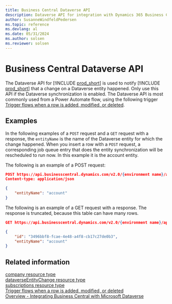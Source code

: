 ```yaml
---
title: Business Central Dataverse API
description: Dataverse API for integration with Dynamics 365 Business Central
author: SusanneWindfeldPedersen
ms.topic: reference
ms.devlang: al
ms.date: 05/31/2024
ms.author: solsen
ms.reviewer: solsen
---
```


# Business Central Dataverse API

The Dataverse API for [!INCLUDE [prod_short](../developer/includes/prod_short.md)] is used to notify [!INCLUDE [prod_short](../developer/includes/prod_short.md)] that a change on a Dataverse entity happened. Only use this API if the Dataverse synchronization is enabled.
The Dataverse API is most commonly used from a Power Automate flow, using the following trigger [Trigger flows when a row is added, modified, or deleted](/power-automate/dataverse/create-update-delete-trigger). 

## Examples

In the following examples of a `POST` request and a `GET` request with a response, the `entityName` is the name of the Dataverse entity for which the change happened. When you insert a row with a `POST` request, a corresponding job queue entry that does the entity synchronization will be rescheduled to run now. In this example it is the account entity.

The following is an example of a POST request:

```json
POST https://api.businesscentral.dynamics.com/v2.0/{environment name}/api/microsoft/dataverse/v1.0/dataverseEntityChanges
Content-type: application/json

{
    "entityName": "account"
}
```

The following is an example of a GET request with a response. The response is truncated, because this table can have many rows.

```json
GET https://api.businesscentral.dynamics.com/v2.0/{environment name}/api/microsoft/dataverse/v1.0/dataverseEntityChanges

{
    "id": "3496bbf8-fcae-4e48-a4f8-cb17c27de0b3",
    "entityName": "account"
}
```

## Related information

[company resource type](resources/dynamics_company.md)  
[dataverseEntityChange resource type](resources/dynamics_dataverseentitychange.md)  
[subscriptions resource type](resources/dynamics_subscriptions.md)  
[Trigger flows when a row is added, modified, or deleted](/power-automate/dataverse/create-update-delete-trigger)  
[Overview - Integrating Business Central with Microsoft Dataverse](../developer/dataverse-integration-overview.md)  

